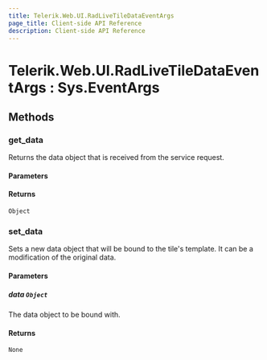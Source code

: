 ```yaml
---
title: Telerik.Web.UI.RadLiveTileDataEventArgs
page_title: Client-side API Reference
description: Client-side API Reference
---
```


# Telerik.Web.UI.RadLiveTileDataEventArgs : Sys.EventArgs 

## Methods

### get_data

Returns the data object that is received from the service request. 

#### Parameters

#### Returns

`Object` 

### set_data

Sets a new data object that will be bound to the tile's template. It can be a modification of the original data. 

#### Parameters

##### data `Object`

The data object to be bound with.

#### Returns

`None` 




